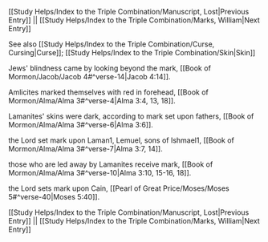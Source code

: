 [[Study Helps/Index to the Triple Combination/Manuscript, Lost|Previous Entry]]  ||  [[Study Helps/Index to the Triple Combination/Marks, William|Next Entry]]

 See also [[Study Helps/Index to the Triple Combination/Curse, Cursing|Curse]]; [[Study Helps/Index to the Triple Combination/Skin|Skin]]

 Jews' blindness came by looking beyond the mark, [[Book of Mormon/Jacob/Jacob 4#^verse-14|Jacob 4:14]].

 Amlicites marked themselves with red in forehead, [[Book of Mormon/Alma/Alma 3#^verse-4|Alma 3:4, 13, 18]].

 Lamanites' skins were dark, according to mark set upon fathers, [[Book of Mormon/Alma/Alma 3#^verse-6|Alma 3:6]].

 the Lord set mark upon Laman1, Lemuel, sons of Ishmael1, [[Book of Mormon/Alma/Alma 3#^verse-7|Alma 3:7, 14]].

 those who are led away by Lamanites receive mark, [[Book of Mormon/Alma/Alma 3#^verse-10|Alma 3:10, 15-16, 18]].

 the Lord sets mark upon Cain, [[Pearl of Great Price/Moses/Moses 5#^verse-40|Moses 5:40]].

[[Study Helps/Index to the Triple Combination/Manuscript, Lost|Previous Entry]]  ||  [[Study Helps/Index to the Triple Combination/Marks, William|Next Entry]]
